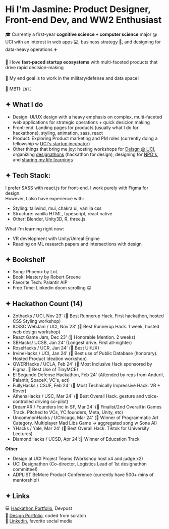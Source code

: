 # Hi I'm Jasmine: Product Designer, Front-end Dev, and WW2 Enthusiast #

🎓 Currently a first-year **cognitive science + computer science** major @ UCI with an interest in web apps 💻, business strategy 💼, and designing for data-heavy operations ✈️
<br><br>
🐇 I love **fast-paced startup ecosystems** with multi-faceted products that drive rapid decision-making
<br><br>
🚀 My end goal is to work in the military/defense and data space!
<br><br>
🧠 MBTI: `INTJ`


## ✦ What I do ##

* Design: UI/UX design with a heavy emphasis on complex, multi-faceted web applications for strategic operations + quick desicion making
* Front-end: Landing pages for products (usually what I do for hackathons), styling, animation, sass, react
* Product: Exploring Product marketing and PM roles (currently doing a fellowship w [UCI's startup incubator](https://www.productuci.com/))
* Other things that bring me joy: hosting workshops for [Deisgn @ UCI](https://designatuci.com/), organizing [designathons](https://designatuci.com/designathons/) (hackathon for design), designing for [NPO's](https://www.developforgood.org/), and [sharing my life learnings](https://jaslavie.github.io/voicewise/)


## ✦ Tech Stack: ##

I prefer SASS with react.js for front-end. I work purely with Figma for design.
<br>
However, I also have experience with:
* Styling: tailwind, mui, chakra ui, vanilla css
* Structure: vanilla HTML, typescript, react native
* Other: Blender, Unity3D, R, three.js

What I'm learning right now:
* VR development with Unity/Unreal Engine
* Reading on ML research papers and intersections with design


## ✦ Bookshelf ##
* Song: Phoenix by LoL
* Book: Mastery by Robert Greene
* Favorite Tech: Palantir AIP
* Free Time: Linkedin doom scrolling 🙃


## ✦ Hackathon Count (14) ##
* Zothacks / UCI, Nov 23' (🥈 Best Runnerup Hack. First hackathon, hosted CSS Styling workshop)
* ICSSC WebJam / UCI, Nov 23' (🥈 Best Runnerup Hack. 1 week, hosted web design workshop)
* React Game Jam, Dec 23' (🏅 Honorable Mention. 2 weeks)
* SBHacks/ UCSB, Jan 24' (Longest drive. First all-nighter)
* RoseHacks / UCR, Jan 24' (🏅 Best UI/UX)
* IrvineHacks / UCI, Jan 24' (🏅 Best use of Public Database (honorary). Hosted Product Ideation workshop)
* QWERHacks / UCLA, Feb 24' (🏅 Most Inclusive Hack sponsored by Figma. 🏅 Best Use of TinyMCE)
* El Segundo Defense Hackathon, Feb 24' (Attended by reps from Anduril, Palantir, SpaceX, VC's, ect)
* FullyHacks / CSUF, Feb 24' (🏅 Most Technically Impressive Hack. VR + Rover)
* AthenaHacks / USC, Mar 24' (🥇 Best Overall Hack. gesture and voice-controlled driving co-pilot)
* DreamXR / Founders Inc in SF, Mar 24' (🏅 Finalist/2nd Overall in Games Track. Pitched to VCs, YC founders, Meta, Unity, etc)
* UncommonHacks / UChicago, Mar 24' (🏅 Winner of Programmatic Art Category. Multiplayer Mad Libs Game → aggregated song w Sona AI)
* YHacks / Yale, Mar 24' (🥇 Best Overall Hack. Tiktok for University Lectures)
* DiamondHacks / UCSD, Apr 24':🏅 Winner of Education Track

**Other**
* Design at UCI Project Teams (Workshop host x4 and judge x2)
* UCI Designathon (Co-director, Logistics Lead of 1st designathon committee!)
* ADPLIST BeMore Product Conference (currently have 500+ mins of mentorship!)

## ✦ Links ##
💻 [Hackathon Portfolio](https://devpost.com/jaslavie), Devpost
<br>
🎨 [Design Portfolio](https://jaslavie.com), coded from scratch
<br>
🧳 [Linkedin](https://linkedin.com/in/jaslavie), favorite social media
<!--


- 🔭 I’m currently working on ...
- 🌱 I’m currently learning ...
- 👯 I’m looking to collaborate on ...
- 🤔 I’m looking for help with ...
- 💬 Ask me about ...
- 📫 How to reach me: ...
- 😄 Pronouns: ...
- ⚡ Fun fact: ...
-->
